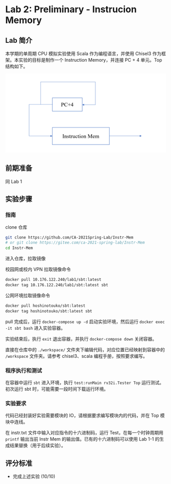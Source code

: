 # Lab 2: Preliminary - Instrucion Memory

## Lab 简介

本学期的单周期 CPU 模拟实验使用 Scala 作为编程语言，并使用 Chisel3 作为框架。本实验的目标是制作一个 Instruction Memory，并连接 PC + 4 单元。Top 结构如下。

![image-20210425182031795](README.assets/image-20210425182031795.png)

## 前期准备

同 Lab 1

## 实验步骤

### 指南

clone 仓库

```bash
git clone https://github.com/CA-2021Spring-Lab/Instr-Mem
# or git clone https://gitee.com/ca-2021-spring-lab/Instr-Mem
cd Instr-Mem
```

进入仓库，拉取镜像

校园网或校内 VPN 拉取镜像命令

```bash
docker pull 10.176.122.240/lab1/sbt:latest
docker tag 10.176.122.240/lab1/sbt:latest sbt
```

公网环境拉取镜像命令

```bash
docker pull hoshinotouko/sbt:latest
docker tag hoshinotouko/sbt:latest sbt
```

pull 完成后，运行 `docker-compose up -d` 启动实验环境，然后运行 `docker exec -it sbt bash` 进入实验容器。

实验结束后，执行 `exit` 退出容器，并执行 `docker-compose down` 关闭容器。

直接在仓库中的 `./workspace/` 文件夹下编辑代码，对应位置已经映射到容器中的 `/workspace` 文件夹。请参考 chisel3、scala 编程手册，按照要求编写。

### 程序执行和测试

在容器中运行 `sbt` 进入环境，执行 `test:runMain rv32i.Tester Top` 运行测试。初次运行 sbt 时，可能需要一段时间下载运行环境。

### 实验要求

代码已经封装好实验需要模块的 IO，请根据要求编写模块内的代码，并在 Top 模块中连线。

在 instr.txt 文件中输入对应指令的十六进制码，运行 Test，在每一个时钟周期用 `printf` 输出当前 Instr Mem 的输出值。已有的十六进制码可以使用 Lab 1-1 的生成结果替换（用于后续实验）。

## 评分标准

- 完成上述实验 (10/10)